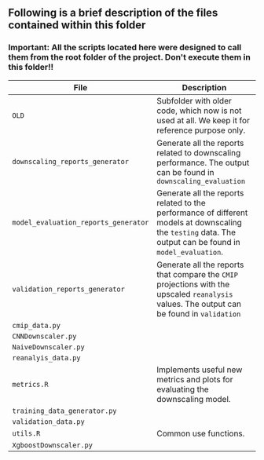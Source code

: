 ## Following is a brief description of the files contained within this folder

### Important: All the scripts located here were designed to call them from the root folder of the project. Don't execute them in this folder!!

|File|Description|
|------|-----------|
|`OLD`|Subfolder with older code, which now is not used at all. We keep it for reference purpose only.|
|`downscaling_reports_generator`|Generate all the reports related to downscaling performance. The output can be found in `downscaling_evaluation`|
|`model_evaluation_reports_generator`|Generate all the reports related to the performance of different models at downscaling the `testing` data. The output can be found in `model_evaluation`.|
|`validation_reports_generator`|Generate all the reports that compare the `CMIP` projections with the upscaled `reanalysis` values. The output can be found in `validation`|
|`cmip_data.py`||
|`CNNDownscaler.py`||
|`NaiveDownscaler.py`||
|`reanalyis_data.py`||
|`metrics.R`|Implements useful new metrics and plots for evaluating the downscaling model.|
|`training_data_generator.py`||
|`validation_data.py`||
|`utils.R`|Common use functions.|
|`XgboostDownscaler.py`||


